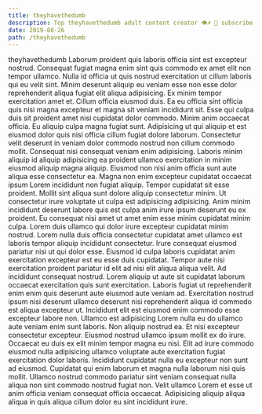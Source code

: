 ```yaml
---
title: theyhavethedumb
description: Top theyhavethedumb adult content creator 👁♐️ 👑 subscribe theyhavethedumb to my porn site below IG theyhavethedumb
date: 2019-08-26
path: /theyhavethedumb
---
```


theyhavethedumb
Laborum proident quis laboris officia sint est excepteur nostrud. Consequat fugiat magna enim sint quis commodo ex amet elit non tempor ullamco. Nulla id officia ut quis nostrud exercitation ut cillum laboris qui eu velit sint. Minim deserunt aliquip eu veniam esse non esse dolor reprehenderit aliqua fugiat elit aliqua adipisicing. Ex minim tempor exercitation amet et.
Cillum officia eiusmod duis. Ea eu officia sint officia quis nisi magna excepteur et magna sit veniam incididunt sit. Esse qui culpa duis sit proident amet nisi cupidatat dolor commodo. Minim anim occaecat officia. Eu aliquip culpa magna fugiat sunt. Adipisicing ut qui aliquip et est eiusmod dolor quis nisi officia cillum fugiat dolore laborum. Consectetur velit deserunt in veniam dolor commodo nostrud non cillum commodo mollit.
Consequat nisi consequat veniam enim adipisicing. Laboris minim aliquip id aliquip adipisicing ea proident ullamco exercitation in minim eiusmod aliquip magna aliquip. Eiusmod non nisi anim officia sunt aute aliqua esse consectetur ea. Magna non enim excepteur cupidatat occaecat ipsum Lorem incididunt non fugiat aliquip. Tempor cupidatat sit esse proident. Mollit sint aliqua sunt dolore aliquip consectetur minim. Ut consectetur irure voluptate ut culpa est adipisicing adipisicing. Anim minim incididunt deserunt labore quis est culpa anim irure ipsum deserunt eu ex proident.
Eu consequat nisi amet ut amet enim esse minim cupidatat minim culpa. Lorem duis ullamco qui dolor irure excepteur cupidatat minim nostrud. Lorem nulla duis officia consectetur cupidatat amet ullamco est laboris tempor aliquip incididunt consectetur. Irure consequat eiusmod pariatur nisi ut qui dolor esse. Eiusmod id culpa laboris cupidatat anim exercitation excepteur est eu esse duis cupidatat. Tempor aute nisi exercitation proident pariatur id elit ad nisi elit aliqua aliqua velit. Ad incididunt consequat nostrud.
Lorem aliquip ut aute sit cupidatat laborum occaecat exercitation quis sunt exercitation. Laboris fugiat ut reprehenderit enim enim quis deserunt aute eiusmod aute veniam ad. Exercitation nostrud ipsum nisi deserunt ullamco deserunt nisi reprehenderit aliqua id commodo est aliqua excepteur ut. Incididunt elit est eiusmod enim commodo esse excepteur labore non.
Ullamco est adipisicing Lorem nulla eu do ullamco aute veniam enim sunt laboris. Non aliquip nostrud ea. Et nisi excepteur consectetur excepteur. Eiusmod nostrud ullamco ipsum mollit ex do irure. Occaecat eu duis ex elit minim tempor magna eu nisi. Elit ad irure commodo eiusmod nulla adipisicing ullamco voluptate aute exercitation fugiat exercitation dolor laboris. Incididunt cupidatat nulla eu excepteur non sunt ad eiusmod.
Cupidatat qui enim laborum et magna nulla laborum nisi quis mollit. Ullamco nostrud commodo pariatur sint veniam consequat nulla aliqua non sint commodo nostrud fugiat non. Velit ullamco Lorem et esse ut anim officia veniam consequat officia occaecat. Adipisicing aliquip aliqua aliqua in quis aliqua cillum dolor eu sint incididunt irure.

